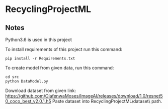 # RecyclingProjectML

## Notes

Python3.6 is used in this project

To install requirements of this project run this command:

```
pip install -r Requirements.txt
```
To create model from given data, run this command:

```
cd src
python DataModel.py
```

Download dataset from given link:
https://github.com/OlafenwaMoses/ImageAI/releases/download/1.0/resnet50_coco_best_v2.0.1.h5
Paste dataset into RecyclingProjectML\dataset\ path.